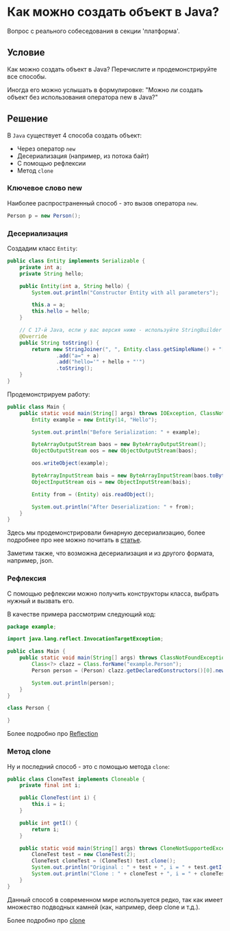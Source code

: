 # Как можно создать объект в Java?

Вопрос с реального собеседования в секции 'платформа'.

## Условие

Как можно создать объект в Java? Перечислите и продемонстрируйте все способы.

Иногда его можно услышать в формулировке: "Можно ли создать объект без использования оператора new в Java?"

## Решение

В `Java` существует 4 способа создать объект:

* Через оператор `new`
* Десериализация (например, из потока байт)
* С помощью рефлексии
* Метод `clone`

### Ключевое слово new

Наиболее распространенный способ - это вызов оператора `new`.

```java
Person p = new Person();
```

### Десериализация

Создадим класс `Entity`:

```java
public class Entity implements Serializable {
    private int a;
    private String hello;

    public Entity(int a, String hello) {
        System.out.println("Constructor Entity with all parameters");

        this.a = a;
        this.hello = hello;
    }

    // C 17-й Java, если у вас версия ниже - используйте StringBuilder
    @Override
    public String toString() {
        return new StringJoiner(", ", Entity.class.getSimpleName() + "[", "]")
                .add("a=" + a)
                .add("hello='" + hello + "'")
                .toString();
    }
}
```

Продемонстрируем работу:

```java
public class Main {
    public static void main(String[] args) throws IOException, ClassNotFoundException {
        Entity example = new Entity(14, "Hello");

        System.out.println("Before Serialization: " + example);

        ByteArrayOutputStream baos = new ByteArrayOutputStream();
        ObjectOutputStream oos = new ObjectOutputStream(baos);

        oos.writeObject(example);

        ByteArrayInputStream bais = new ByteArrayInputStream(baos.toByteArray());
        ObjectInputStream ois = new ObjectInputStream(bais);

        Entity from = (Entity) ois.readObject();

        System.out.println("After Deserialization: " + from);
    }
}
```

Здесь мы продемонстрировали бинарную десериализацию, более подробнее про нее можно почитать в [статье](../../../serialization/binary/binary.md).

Заметим также, что возможна десериализация и из другого формата, например, json.

### Рефлексия

С помощью рефлексии можно получить конструкторы класса, выбрать нужный и вызвать его.

В качестве примера рассмотрим следующий код:

```java
package example;

import java.lang.reflect.InvocationTargetException;

public class Main {
    public static void main(String[] args) throws ClassNotFoundException, InvocationTargetException, InstantiationException, IllegalAccessException {
        Class<?> clazz = Class.forName("example.Person");
        Person person = (Person) clazz.getDeclaredConstructors()[0].newInstance();

        System.out.println(person);
    }
}

class Person {

}
```

Более подробно про [Reflection](../../../jcore/reflection/)

### Метод clone

Ну и последний способ - это с помощью метода `clone`:

```java
public class CloneTest implements Cloneable {
    private final int i;

    public CloneTest(int i) {
        this.i = i;
    }

    public int getI() {
        return i;
    }

    public static void main(String[] args) throws CloneNotSupportedException {
        CloneTest test = new CloneTest(2);
        CloneTest cloneTest = (CloneTest) test.clone();
        System.out.println("Original : " + test + ", i = " + test.getI());
        System.out.println("Clone : " + cloneTest + ", i = " + cloneTest.getI());
    }
}
```

Данный способ в современном мире используется редко, так как имеет множество подводных камней (как, например, deep clone и т.д.).

Более подробно про [clone](../../../jcore/object/clone.md)
